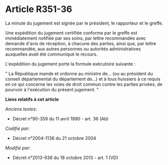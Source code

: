 # Article R351-36

La minute du jugement est signée par le président, le rapporteur et le greffe. 

Une expédition du jugement certifiée conforme par le greffe est immédiatement notifiée par ses soins, par lettre recommandée
avec demande d'avis de réception, à chacune des parties, ainsi que, par lettre recommandée, aux autres personnes ou autorités
administratives auxquelles avait été communiqué le recours. 

L'expédition du jugement porte la formule exécutoire suivante : 

" La République mande et ordonne au ministre de... (ou au président du conseil départemental du département de...) et à tous
huissiers à ce requis en ce qui concerne les voies de droit commun contre les parties privées, de pourvoir à l'exécution du
présent jugement. "

**Liens relatifs à cet article**

_Anciens textes_:

  - Décret n°90-359 du 11 avril 1990 - art. 36 (Ab)

_Codifié par_:

  - Décret n°2004-1136 du 21 octobre 2004

_Modifié par_:

  - Décret n°2013-938 du 18 octobre 2013 - art. 1 (VD)

